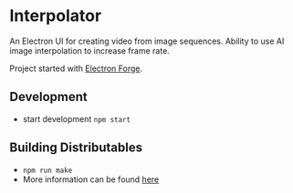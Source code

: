 # Interpolator
An Electron UI for creating video from image sequences. Ability to use AI image interpolation to increase frame rate.

Project started with [Electron Forge](https://www.electronforge.io/).

## Development
- start development
    `npm start`

## Building Distributables
- `npm run make`
- More information can be found [here](https://www.electronforge.io/config/makers)